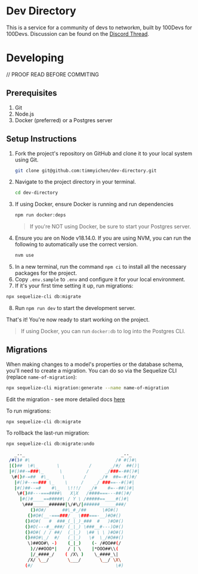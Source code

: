 # Dev Directory

This is a service for a community of devs to networkm, built by 100Devs for 100Devs.
Discussion can be found on the [Discord Thread](https://discord.com/channels/735923219315425401/1080598293538672700).

# Developing

// PROOF READ BEFORE COMMITING
## Prerequisites

1. Git
2. Node.js
3. Docker (preferred) or a Postgres server

## Setup Instructions

1. Fork the project's repository on GitHub and clone it to your local system using Git.
   ```bash
   git clone git@github.com:timmyichen/dev-directory.git
   ```
2. Navigate to the project directory in your terminal.
   ```bash
   cd dev-directory
   ```
3. If using Docker, ensure Docker is running and run dependencies
   ```bash
   npm run docker:deps
   ```
   > If you're NOT using Docker, be sure to start your Postgres server.
4. Ensure you are on Node v18.14.0. If you are using NVM, you can run the following to automatically use the correct version.
   ```bash
   nvm use
   ```
5. In a new terminal, run the command `npm ci` to install all the necessary packages for the project.
6. Copy `.env.sample` to `.env` and configure it for your local environment.
7. If it's your first time setting it up, run migrations:
```bash
npx sequelize-cli db:migrate
```
8. Run `npm run dev` to start the development server.

That's it! You're now ready to start working on the project.

> If using Docker, you can run `docker:db` to log into the Postgres CLI.

## Migrations

When making changes to a model's properties or the database schema, you'll need to create a migration.  You can do so via the Sequelize CLI (replace `name-of-migration`):

```bash
npx sequelize-cli migration:generate --name name-of-migration
```

Edit the migration - see more detailed docs [here](https://sequelize.org/docs/v6/other-topics/migrations/#migration-skeleton)

To run migrations:
```bash
npx sequelize-cli db:migrate
```

To rollback the last-run migration:
```bash
npx sequelize-cli db:migrate:undo
```

```bash
   _--_                                    _--_
 /#()# #\                                /# #()#\
 |()##  \#\_       \           /       _/#/  ##()|
 |#()##-=###\_      \         /      _/###=-##()#|
  \#()#-=##  #\_     \       /     _/#  ##=-#()#/
   |#()#--==### \_    \     /    _/ ###==--#()#|
   |#()##--=#    #\_   \!!!/   _/#    #=--##()#|
    \#()##---===####\   X|X   /####===---##()#/
     |#()#____==#####\ / Y \ /#####==____#()#|
      \###______######|\/#\/|######______###/
         ()#O#/      ##\_#_/##      \#O#()
        ()#O#(__-===###/ _ \###===-__)#O#()
       ()#O#(   #  ###_(_|_)_###  #   )#O#()
       ()#O(---#__###/ (_|_) \###__#---)O#()
       ()#O#( / / ##/  (_|_)  \## \ \ )#O#()
       ()##O#\_/  #/   (_|_)   \#  \_/#O##()
        \)##OO#\ -)    (_|_)    (- /#OO##(/
         )//##OOO*|    / | \    |*OOO##\\(
         |/_####_/    ( /X\ )    \_####_\|
        /X/ \__/       \___/       \__/ \X\
       (#/                               \#)
```